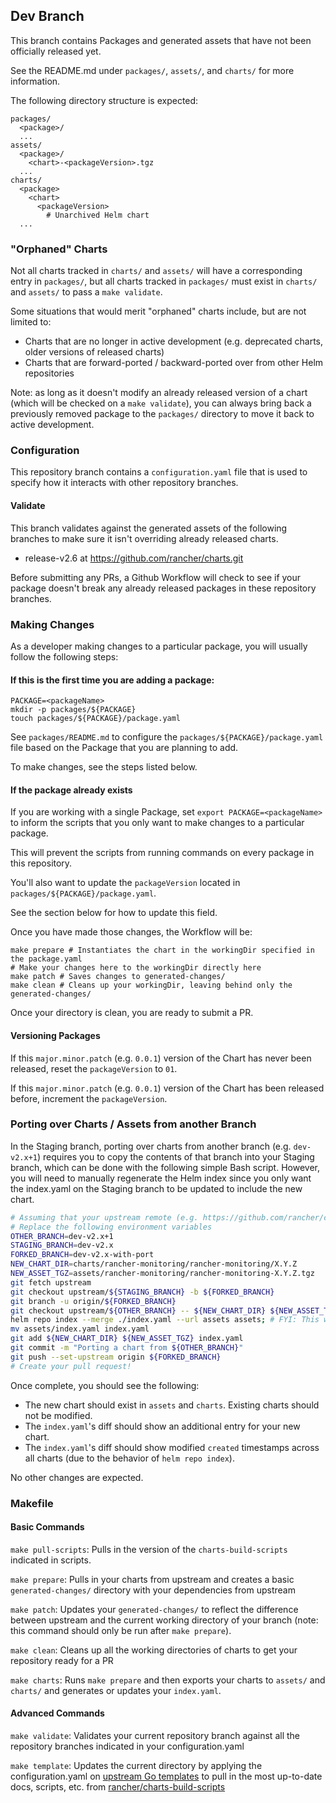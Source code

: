 ## Dev Branch

This branch contains Packages and generated assets that have not been officially released yet.

See the README.md under `packages/`, `assets/`, and `charts/` for more information.

The following directory structure is expected:
```text
packages/
  <package>/
  ...
assets/
  <package>/
    <chart>-<packageVersion>.tgz
  ...
charts/
  <package>
    <chart>
      <packageVersion>
        # Unarchived Helm chart
  ...
```

### "Orphaned" Charts

Not all charts tracked in `charts/` and `assets/` will have a corresponding entry in `packages/`,
but all charts tracked in `packages/` must exist in `charts/` and `assets/` to pass a `make validate`.

Some situations that would merit "orphaned" charts include, but are not limited to:
- Charts that are no longer in active development (e.g. deprecated charts, older versions of released charts)
- Charts that are forward-ported / backward-ported over from other Helm repositories

Note: as long as it doesn't modify an already released version of a chart (which will be checked on a `make validate`),
you can always bring back a previously removed package to the `packages/` directory to move it back to active development.

### Configuration

This repository branch contains a `configuration.yaml` file that is used to specify how it interacts with other repository branches.

#### Validate

This branch validates against the generated assets of the following branches to make sure it isn't overriding already released charts.
- release-v2.6 at https://github.com/rancher/charts.git

Before submitting any PRs, a Github Workflow will check to see if your package doesn't break any already released packages in these repository branches.

### Making Changes

As a developer making changes to a particular package, you will usually follow the following steps:

#### If this is the first time you are adding a package:

```shell
PACKAGE=<packageName>
mkdir -p packages/${PACKAGE}
touch packages/${PACKAGE}/package.yaml
```

See `packages/README.md` to configure the `packages/${PACKAGE}/package.yaml` file based on the Package that you are planning to add.

To make changes, see the steps listed below.

#### If the package already exists

If you are working with a single Package, set `export PACKAGE=<packageName>` to inform the scripts that you only want to make changes to a particular package.

This will prevent the scripts from running commands on every package in this repository.

You'll also want to update the `packageVersion` located in `packages/${PACKAGE}/package.yaml`.

See the section below for how to update this field.

Once you have made those changes, the Workflow will be:
```shell
make prepare # Instantiates the chart in the workingDir specified in the package.yaml
# Make your changes here to the workingDir directly here
make patch # Saves changes to generated-changes/
make clean # Cleans up your workingDir, leaving behind only the generated-changes/
```

Once your directory is clean, you are ready to submit a PR.

#### Versioning Packages

If this `major.minor.patch` (e.g. `0.0.1`) version of the Chart has never been released, reset the `packageVersion` to `01`.

If this `major.minor.patch` (e.g. `0.0.1`) version of the Chart has been released before, increment the `packageVersion`.

### Porting over Charts / Assets from another Branch

In the Staging branch, porting over charts from another branch (e.g. `dev-v2.x+1`) requires you to copy the contents of that branch into your Staging branch, which can be done with the following simple Bash script. However, you will need to manually regenerate the Helm index since you only want the index.yaml on the Staging branch to be updated to include the new chart.

```bash
# Assuming that your upstream remote (e.g. https://github.com/rancher/charts.git) is named `upstream` 
# Replace the following environment variables
OTHER_BRANCH=dev-v2.x+1
STAGING_BRANCH=dev-v2.x
FORKED_BRANCH=dev-v2.x-with-port
NEW_CHART_DIR=charts/rancher-monitoring/rancher-monitoring/X.Y.Z
NEW_ASSET_TGZ=assets/rancher-monitoring/rancher-monitoring-X.Y.Z.tgz
git fetch upstream
git checkout upstream/${STAGING_BRANCH} -b ${FORKED_BRANCH}
git branch -u origin/${FORKED_BRANCH}
git checkout upstream/${OTHER_BRANCH} -- ${NEW_CHART_DIR} ${NEW_ASSET_TGZ}
helm repo index --merge ./index.yaml --url assets assets; # FYI: This will generate new 'created' timestamps across *all charts*.
mv assets/index.yaml index.yaml
git add ${NEW_CHART_DIR} ${NEW_ASSET_TGZ} index.yaml
git commit -m "Porting a chart from ${OTHER_BRANCH}"
git push --set-upstream origin ${FORKED_BRANCH}
# Create your pull request!
```

Once complete, you should see the following:
- The new chart should exist in `assets` and `charts`. Existing charts should not be modified.
- The `index.yaml`'s diff should show an additional entry for your new chart.
- The `index.yaml`'s diff should show modified `created` timestamps across all charts (due to the behavior of `helm repo index`).

No other changes are expected.

### Makefile

#### Basic Commands

`make pull-scripts`: Pulls in the version of the `charts-build-scripts` indicated in scripts.

`make prepare`: Pulls in your charts from upstream and creates a basic `generated-changes/` directory with your dependencies from upstream

`make patch`: Updates your `generated-changes/` to reflect the difference between upstream and the current working directory of your branch (note: this command should only be run after `make prepare`).

`make clean`: Cleans up all the working directories of charts to get your repository ready for a PR

`make charts`: Runs `make prepare` and then exports your charts to `assets/` and `charts/` and generates or updates your `index.yaml`.

#### Advanced Commands

`make validate`: Validates your current repository branch against all the repository branches indicated in your configuration.yaml

`make template`: Updates the current directory by applying the configuration.yaml on [upstream Go templates](https://github.com/rancher/charts-build-scripts/tree/master/templates/template) to pull in the most up-to-date docs, scripts, etc. from [rancher/charts-build-scripts](https://github.com/rancher/charts-build-scripts)
